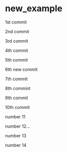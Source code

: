 # new_example

1st commit

2nd commit

3rd commit

4th commit

5th commit

6th new commit

7th commit

8th commint

9th commit

10th commit

number 11

number 12...

number 13

number 14
